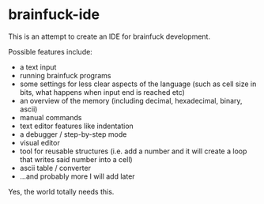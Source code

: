 # brainfuck-ide

This is an attempt to create an IDE for brainfuck development.

Possible features include:
* a text input
* running brainfuck programs
* some settings for less clear aspects of the language (such as cell size in bits, what happens when input end is reached etc)
* an overview of the memory (including decimal, hexadecimal, binary, ascii)
* manual commands
* text editor features like indentation
* a debugger / step-by-step mode
* visual editor
* tool for reusable structures (i.e. add a number and it will create a loop that writes said number into a cell)
* ascii table / converter
* …and probably more I will add later

Yes, the world totally needs this.
